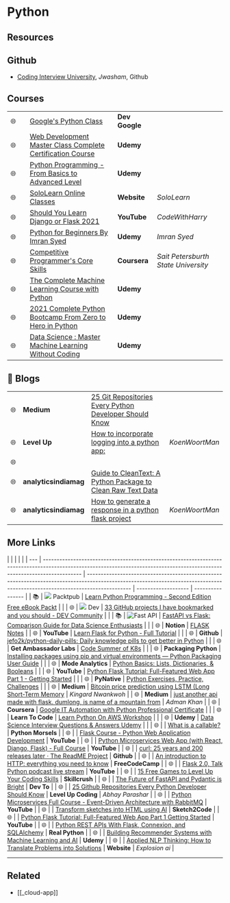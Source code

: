 # Python

## Resources

## Github

- [Coding Interview University](https://github.com/jwasham/coding-interview-university?fbclid=IwAR031SuIcbhYI3lsJIsay6u_sDPaeCaaB8bGaiznN5RxcqJI7WCEDwkvwDg), _Jwasham_, Github

## Courses

|     |     |                                                                                                                                                                                                                                                                                                    |                |                                     |
| --- | --- | -------------------------------------------------------------------------------------------------------------------------------------------------------------------------------------------------------------------------------------------------------------------------------------------------- | -------------- | ----------------------------------- |
| 🌐  |     | [Google's Python Class](https://developers.google.com/edu/python/?hl=en)                                                                                                                                                                                                                           | **Dev Google** |                                     |
| 🌐  |     | [Web Development Master Class Complete Certification Course](https://www.udemy.com/course/web-development-masterclass-complete-certificate-course/?couponCode=YOUACCEL49269)                                                                                                                       | **Udemy**      |                                     |
| 🌐  |     | [Python Programming - From Basics to Advanced Level](https://www.udemy.com/course/python-programming-beginner-to-advanced/?ranMID=39197&ranEAID=%2F7fFXpljNdk&ranSiteID=_7fFXpljNdk-rorvNtWbidTez5YGtKtQaQ&utm_source=aff-campaign&utm_medium=udemyads&LSNPUBID=%2F7fFXpljNdk&couponCode=FREEJUN2) | **Udemy**      |                                     |
| 🌐  |     | [SoloLearn Online Classes](https://www.sololearn.com/home)                                                                                                                                                                                                                                         | **Website**    | _SoloLearn_                         |
| 🌐  |     | [Should You Learn Django or Flask 2021](https://www.youtube.com/watch?v=FW1LOP09RM8)                                                                                                                                                                                                               | **YouTube**    | _CodeWithHarry_                     |
| 🌐  |     | [Python for Beginners By Imran Syed](https://www.coursera.org/learn/ibm-containers-docker-kubernetes-openshift)                                                                                                                                                                                    | **Udemy**      | _Imran Syed_                        |
| 🌐  |     | [Competitive Programmer's Core Skills](https://www.coursera.org/learn/competitive-programming-core-skills)                                                                                                                                                                                         | **Coursera**   | _Sait Petersburth State University_ |
| 🌐  |     | [The Complete Machine Learning Course with Python](https://www.udemy.com/course/machine-learning-course-with-python/?ranMID=39197&ranEAID=At6Vw*QceKk&ranSiteID=At6Vw.QceKk-AthbjHIIzaWgJw4hwhKdbw&LSNPUBID=At6Vw*QceKk&utm_source=aff-campaign&utm_medium=udemyads)                               | **Udemy**      |                                     |
| 🌐  |     | [2021 Complete Python Bootcamp From Zero to Hero in Python](https://www.udemy.com/course/complete-python-bootcamp/?ranMID=39197&ranEAID=At6Vw*QceKk&ranSiteID=At6Vw.QceKk-2wz8mhH7LSiCgDXnO9oe.w&LSNPUBID=At6Vw*QceKk&utm_source=aff-campaign&utm_medium=udemyads)                                 | **Udemy**      |                                     |
| 🌐  |     | [Data Science : Master Machine Learning Without Coding](https://www.udemy.com/course/hands-on-machine-learning-without-writing-code/?ranMID=39197&ranEAID=At6Vw*QceKk&ranSiteID=At6Vw.QceKk-q.mYx_zj2g3S3SQhm5zxyw&LSNPUBID=At6Vw*QceKk&utm_source=aff-campaign&utm_medium=udemyads)               | **Udemy**      |                                     |

## 📝 Blogs

|     |                       |                                                                                                                                                          |                |
| --- | --------------------- | -------------------------------------------------------------------------------------------------------------------------------------------------------- | -------------- |
| 🌐  | **Medium**            | [25 Git Repositories Every Python Developer Should Know](https://link.medium.com/jgt5M1xp8gb)                                                            |                |
| 🌐  | **Level Up**          | [How to incorporate logging into a python app:](https://levelup.gitconnected.com/tutorial-on-python-logging-ac5f21e0a00)                                 | _KoenWoortMan_ |
| 🌐  |                       |                                                                                                                                                          |                |
| 🌐  | **analyticsindiamag** | [Guide to CleanText: A Python Package to Clean Raw Text Data](https://analyticsindiamag.com/guide-to-cleantext-a-python-package-to-clean-raw-text-data/) |                |
| 🌐  | **analyticsindiamag** | [How to generate a response in a python flask project](https://koenwoortman.com/python-flask-return-json-response/)                                      | _KoenWoortMan_ |

## More Links

|     |                                                                                                                                                                            |                                                                                                                                                                              |                     |
| --- | -------------------------------------------------------------------------------------------------------------------------------------------------------------------------- | ---------------------------------------------------------------------------------------------------------------------------------------------------------------------------- | ------------------- | ---------------- |
| 📚  | ![](https://d2aov160eccqlv.cloudfront.net/271739eb287c43adb004792095a0b2fc/images/7e26cb80ef4e68f870f1e40b5ef46584.ico) Packtpub                                           | [Learn Python Programming - Second Edition Free eBook Packt](https://www.packtpub.com/free-ebook/learn-python-programming-second-edition/9781788996662)                      |                     |
| 🌐  | ![](https://res.cloudinary.com/practicaldev/image/fetch/s--E8ak4Hr1--/c_limit,f_auto,fl_progressive,q_auto,w_32/https://dev-to.s3.us-east-2.amazonaws.com/favicon.ico) Dev | [33 GitHub projects I have bookmarked and you should - DEV Community](https://dev.to/devdefinitive/33-github-projects-i-have-bookmarked-and-you-should-298o)                 |                     |
| 📚  | ![Fast API](https://analyticsindiamag.com/wp-content/uploads/2019/11/cropped-aim-new-logo-1-22-3-32x32.jpg)                                                                | [FastAPI vs Flask: Comparison Guide for Data Science Enthusiasts](https://analyticsindiamag.com/fastapi-vs-flask-comparison-guide-for-data-science-enthusiasts/)             |                     |
| 🌐  | **Notion**                                                                                                                                                                 | [FLASK Notes](https://www.notion.so/FLASK-Notes-550ca32db66d4f8999ac94ac1df78674)                                                                                            |
| 🌐  | **YouTube**                                                                                                                                                                | [Learn Flask for Python - Full Tutorial](https://www.youtube.com/watch?v=Z1RJmh_OqeA&t=883s)                                                                                 |                     |
| 🌐  | **Github**                                                                                                                                                                 | [jefo2k/python-daily-pills: Daily knowledge pills to get better in Python](https://github.com/jefo2k/python-daily-pills)                                                     |                     |
| 🌐  | **Get Ambassador Labs**                                                                                                                                                    | [Code Summer of K8s](https://www.getambassador.io/summer-of-k8s/code/#month1-challenges)                                                                                     |                     |
| 🌐  | **Packaging Python**                                                                                                                                                       | [Installing packages using pip and virtual environments — Python Packaging User Guide](https://packaging.python.org/guides/installing-using-pip-and-virtual-environments/)   |                     |
| 🌐  | **Mode Analytics**                                                                                                                                                         | [Python Basics: Lists, Dictionaries, & Booleans](https://mode.com/python-tutorial/python-basics/)                                                                            |                     |
| 🌐  | **YouTube**                                                                                                                                                                | [Python Flask Tutorial: Full-Featured Web App Part 1 - Getting Started](https://www.youtube.com/watch?v=MwZwr5Tvyxo)                                                         |                     |
| 🌐  | **PyNative**                                                                                                                                                               | [Python Exercises, Practice, Challenges](https://pynative.com/python-exercises-with-solutions/)                                                                              |                     |
| 🌐  | **Medium**                                                                                                                                                                 | [Bitcoin price prediction using LSTM (Long Short-Term Memory](https://kingard-nwankwoh01.medium.com/bitcoin-price-prediction-using-lstm-long-short-term-memory-b6bfe1aa14ef) | _Kingard Nwankwoh_  |
| 🌐  | **Medium**                                                                                                                                                                 | [just another api made with flask. dumlong, is name of a mountain from](https://medium.com/@khanadnanxyz/just-another-api-made-with-flask-e7fe57145b31)                      | _Adman Khan_        |
| 🌐  | **Coursera**                                                                                                                                                               | [Google IT Automation with Python Professional Certificate](https://www.coursera.org/professional-certificates/google-it-automation)                                         |                     |
| 🌐  | **Learn To Code**                                                                                                                                                          | [Learn Python On AWS Workshop](https://learn-to-code.workshop.aws/)                                                                                                          |                     |
| 🌐  | **Udemy**                                                                                                                                                                  | [Data Science Interview Questions & Answers Udemy](https://www.udemy.com/course/data-science-interview-questions-and-answers/?couponCode=DS_INTERVIEW_UPLATZ)                |                     |
| 🌐  |                                                                                                                                                                            | [What is a callable?](https://www.pythonmorsels.com/topics/callables/)                                                                                                       | **Python Morsels**  |
| 🌐  |                                                                                                                                                                            | [Flask Course - Python Web Application Development](https://www.youtube.com/watch?v=Qr4QMBUPxWo)                                                                             | **YouTube**         |
| 🌐  |                                                                                                                                                                            | [Python Microservices Web App (with React, Django, Flask) - Full Course](https://www.youtube.com/watch?v=0iB5IPoTDts)                                                        | **YouTube**         |
| 🌐  |                                                                                                                                                                            | [curl: 25 years and 200 releases later · The ReadME Project](https://github.com/readme/podcast/curl-25-years)                                                                | **Github**          |
| 🌐  |                                                                                                                                                                            | [An introduction to HTTP: everything you need to know](https://www.freecodecamp.org/news/http-and-everything-you-need-to-know-about-it/)                                     | **FreeCodeCamp**    |
| 🌐  |                                                                                                                                                                            | [Flask 2.0, Talk Python podcast live stream](https://www.youtube.com/watch?v=G54QyX_lWo8)                                                                                    | **YouTube**         |
| 🌐  |                                                                                                                                                                            | [15 Free Games to Level Up Your Coding Skills](https://skillcrush.com/blog/free-coding-games/)                                                                               | **Skillcrush**      |
| 🌐  |                                                                                                                                                                            | [The Future of FastAPI and Pydantic is Bright](https://dev.to/tiangolo/the-future-of-fastapi-and-pydantic-is-bright-3pbm)                                                    | **Dev To**          |
| 🌐  |                                                                                                                                                                            | [25 Github Repositories Every Python Developer Should Know](https://levelup.gitconnected.com/25-github-repositories-every-python-developer-should-know-ac848f6aa1fe)         | **Level Up Coding** | _Abhay Parashar_ |
| 🌐  |                                                                                                                                                                            | [Python Microservices Full Course - Event-Driven Architecture with RabbitMQ](https://www.youtube.com/watch?v=ddrucr_aAzA)                                                    | **YouTube**         |
| 🌐  |                                                                                                                                                                            | [Transform sketches into HTML using AI](https://sketch2code.azurewebsites.net/)                                                                                              | **Sketch2Code**     |
| 🌐  |                                                                                                                                                                            | [Python Flask Tutorial: Full-Featured Web App Part 1 Getting Started](https://www.youtube.com/watch?v=MwZwr5Tvyxo)                                                           | **YouTube**         |
| 🌐  |                                                                                                                                                                            | [Python REST APIs With Flask, Connexion, and SQLAlchemy](https://realpython.com/flask-connexion-rest-api/)                                                                   | **Real Python**     |
| 🌐  |                                                                                                                                                                            | [Building Recommender Systems with Machine Learning and AI](https://www.udemy.com/course/building-recommender-systems-with-machine-learning-and-ai/)                         | **Udemy**           |
| 🌐  |                                                                                                                                                                            | [Applied NLP Thinking: How to Translate Problems into Solutions](https://explosion.ai/blog/applied-nlp-thinking)                                                             | **Website**         | _Explosion ai_   |

---

## Related

- [[_cloud-app]]
